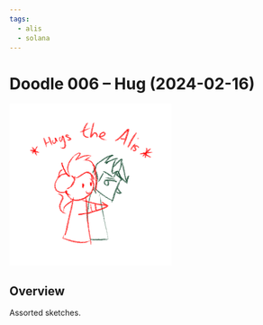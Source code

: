 ```yaml
---
tags:
  - alis
  - solana
---
```


# Doodle 006 – Hug (2024-02-16)

<img src="assets/2024-02-16_image-146.png">

## Overview

Assorted sketches.

